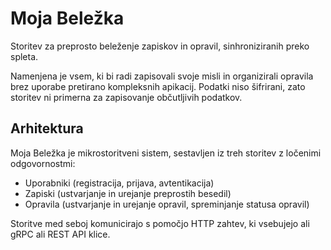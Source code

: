 # Moja Beležka

Storitev za preprosto beleženje zapiskov in opravil, sinhroniziranih preko spleta. 

Namenjena je vsem, ki bi radi zapisovali svoje misli in organizirali opravila brez uporabe pretirano kompleksnih apikacij.
Podatki niso šifrirani, zato storitev ni primerna za zapisovanje občutljivih podatkov.

## Arhitektura

Moja Beležka je mikrostoritveni sistem, sestavljen iz treh storitev z ločenimi odgovornostmi:
- Uporabniki (registracija, prijava, avtentikacija)
- Zapiski (ustvarjanje in urejanje preprostih besedil)
- Opravila (ustvarjanje in urejanje opravil, spreminjanje statusa opravil)

Storitve med seboj komunicirajo s pomočjo HTTP zahtev, ki vsebujejo ali gRPC ali REST API klice.
